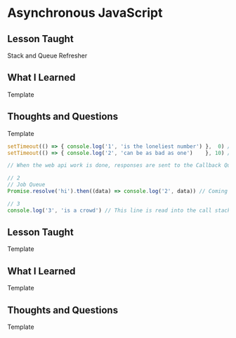 # Asynchronous JavaScript

## Lesson Taught
Stack and Queue Refresher

## What I Learned
Template

## Thoughts and Questions
Template

```javascript
setTimeout(() => { console.log('1', 'is the loneliest number') },  0) // Sent over to the web api
setTimeout(() => { console.log('2', 'can be as bad as one')    }, 10) // Sent over to the web api

// When the web api work is done, responses are sent to the Callback Queue

// 2
// Job Queue
Promise.resolve('hi').then((data) => console.log('2', data)) // Coming back to this

// 3
console.log('3', 'is a crowd') // This line is read into the call stack first, and then executed
```

## Lesson Taught
Template

## What I Learned
Template

## Thoughts and Questions
Template
